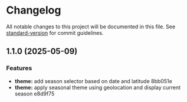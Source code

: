 # Changelog

All notable changes to this project will be documented in this file. See [standard-version](https://github.com/conventional-changelog/standard-version) for commit guidelines.

## 1.1.0 (2025-05-09)


### Features

* **theme:** add season selector based on date and latitude 8bb051e
* **theme:** apply seasonal theme using geolocation and display current season e8d9f75
